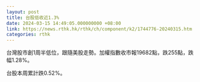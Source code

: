```yaml
---
layout: post
title: 台股低收近1.3%
date: 2024-03-15 14:49:05.000000000 +08:00
link: https://news.rthk.hk/rthk/ch/component/k2/1744776-20240315.htm
categories: rthk
---
```


台灣股市創1周半低位，跟隨美股走勢。加權指數收市報19682點，跌255點，跌幅1.28%。

台股本周累計跌0.52%。
